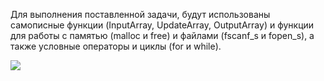 Для выполнения поставленной задачи, будут использованы самописные функции (InputArray, UpdateArray, OutputArray) и функции для работы с памятью (malloc и free) и файлами (fscanf_s и fopen_s), а также условные операторы и циклы (for и while).

![](https://github.com/hexumee/BoPLabs/blob/main/screenshots/lab8.png?raw=true)

